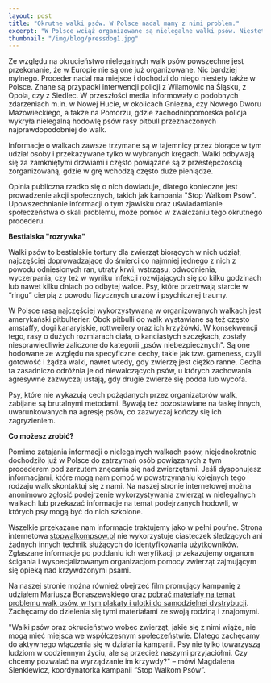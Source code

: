 ```yaml
---
layout: post
title: "Okrutne walki psów. W Polsce nadal mamy z nimi problem."
excerpt: "W Polsce wciąż organizowane są nielegalne walki psów. Niestety z uwagi na trudności w pozyskiwaniu dowodów, tego rodzaju sprawy rzadko kończą się przed sądami. Kampania “Stop Walkom Psów” ma to zmienić, mobilizując do działania i uświadamiając społeczeństwu istnienie problemu."
thumbnail: "/img/blog/pressdog1.jpg"
---
```


Ze względu na okrucieństwo nielegalnych walk psów powszechne jest przekonanie, że w Europie nie są one już organizowane. Nic bardziej mylnego. Proceder nadal ma miejsce i dochodzi do niego niestety także w Polsce. Znane są przypadki interwencji policji z Wilamowic na Śląsku, z Opola, czy z Siedlec.  W przeszłości media informowały o podobnych zdarzeniach m.in. w Nowej Hucie, w okolicach Gniezna, czy Nowego Dworu Mazowieckiego, a także na Pomorzu, gdzie zachodniopomorska policja wykryła nielegalną hodowlę psów rasy pitbull przeznaczonych najprawdopodobniej do walk.

Informacje o walkach zawsze trzymane są w tajemnicy przez biorące w tym udział osoby i przekazywane tylko w wybranych kręgach. Walki odbywają się za zamkniętymi drzwiami i często powiązane są z przestępczością zorganizowaną, gdzie w grę wchodzą często duże pieniądze.

Opinia publiczna rzadko się o nich dowiaduje, dlatego konieczne jest prowadzenie akcji społecznych, takich jak kampania "Stop Walkom Psów". Upowszechnianie informacji o tym zjawisku oraz uświadamianie społeczeństwa o skali problemu, może pomóc w zwalczaniu tego okrutnego procederu.

**Bestialska "rozrywka"**

Walki psów to bestialskie tortury dla zwierząt biorących w nich udział, najczęściej doprowadzające do śmierci co najmniej jednego z nich z powodu odniesionych ran, utraty krwi, wstrząsu, odwodnienia, wyczerpania, czy też w wyniku infekcji rozwijających się po kilku godzinach lub nawet kilku dniach po odbytej walce. Psy, które przetrwają starcie w “ringu” cierpią z powodu fizycznych urazów i psychicznej traumy.

W Polsce rasą najczęściej wykorzystywaną w organizowanych walkach jest amerykański pitbulterier. Obok pitbulli do walk wystawiane są też często amstaffy, dogi kanaryjskie, rottweilery oraz ich krzyżówki. W konsekwencji tego, rasy o dużych rozmiarach ciała, o kanciastych szczękach, zostały niesprawiedliwie zaliczone do kategorii „psów niebezpiecznych". Są one hodowane ze względu na specyficzne cechy, takie jak tzw. gameness, czyli gotowość i żądza walki, nawet wtedy, gdy zwierzę jest ciężko ranne. Cecha ta zasadniczo odróżnia je od niewalczących psów, u których zachowania agresywne zazwyczaj ustają, gdy drugie zwierze się podda lub wycofa. 

Psy, które nie wykazują cech pożądanych przez organizatorów walk, zabijane są brutalnymi metodami. Bywają też pozostawiane na łaskę innych, uwarunkowanych na agresję psów, co zazwyczaj kończy się ich zagryzieniem.

**Co możesz zrobić?**

Pomimo zatajania informacji o nielegalnych walkach psów, niejednokrotnie dochodziło już w Polsce do zatrzymań osób powiązanych z tym procederem pod zarzutem znęcania się nad zwierzętami. Jeśli dysponujesz informacjami, które mogą nam pomoć w powstrzymaniu kolejnych tego rodzaju walk skontaktuj się z nami. Na naszej stronie internetowej można anonimowo zgłosić podejrzenie wykorzystywania zwierząt w nielegalnych walkach lub przekazać informacje na temat podejrzanych hodowli, w których psy mogą być do nich szkolone.

Wszelkie przekazane nam informacje traktujemy jako w pełni poufne. Strona internetowa [stopwalkompsow.pl](https://stopwalkompsow.pl) nie wykorzystuje ciasteczek śledzących ani żadnych innych technik służących do identyfikowania użytkowników. Zgłaszane informacje po poddaniu ich weryfikacji przekazujemy organom ścigania i wyspecjalizowanym organizacjom pomocy zwierząt zajmującym się opieką nad krzywdzonymi psami.

Na naszej stronie można również obejrzeć film promujący kampanię z udziałem Mariusza Bonaszewskiego oraz [pobrać materiały na temat problemu walk psów, w tym plakaty i ulotki do samodzielnej dystrybucji](https://stopwalkompsow.pl/download.html). Zachęcamy do dzielenia się tymi materiałami ze swoją rodziną i znajomymi.

"Walki psów oraz okrucieństwo wobec zwierząt, jakie się z nimi wiąże, nie mogą mieć miejsca we współczesnym społeczeństwie. Dlatego zachęcamy do aktywnego włączenia się w działania kampanii. Psy nie tylko towarzyszą ludziom w codziennym życiu, ale są przecież naszymi przyjaciółmi. Czy chcemy pozwalać na wyrządzanie im krzywdy?" – mówi Magdalena Sienkiewicz, koordynatorka kampanii “Stop Walkom Psów”.

